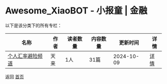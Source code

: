 # Awesome_XiaoBOT - 小报童 | 金融

以下是该分类下的所有专栏：

| 名称 | 作者 | 读者数量 | 内容数量 | 更新时间 | 详情 |
|------|------|----------|----------|----------|------|
| [个人汇率避险频道](https://xiaobot.net/p/28257?refer=0b133df9-27dc-423b-8101-639049001c13) | 天来 | 1人 | 31篇 |  2024-10-09 | [详情](data/28257.md) |


返回 [首页](../README.md)
